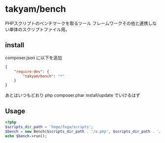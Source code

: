 # takyam/bench
PHPスクリプトのベンチマークを取るツール
フレームワークその他と連携しない単体のスクリプトファイル用。

## install
composer.json に以下を追加

```json
{
	"require-dev": {
		"takyam/bench": "*"
	}
}
```

あとはいつもどおり php composer.phar install/update でいけるはず

## Usage

```php
<?php
$scripts_dir_path = 'hoge/fuga/scripts';
$bench = new Bench($scripts_dir_path . '/a.php', $scripts_dir_path . '/b.php');
echo $bench->run();
```